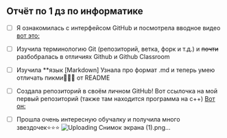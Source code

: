 ## Отчёт по 1 дз по информатике

- [ ] Я ознакомилась с интерфейсом GitHub и посмотрела вводное видео  [вот это:](https://vkvideo.ru/video288422991_456239059)
- [ ] Изучила терминологию Git (репозиторий, ветка, форк и т.д.) и ~~почти~~ разбобралась в отличиях Github и Github Classroom
- [ ] Изучила **язык [Markdown] Узнала про формат .md и теперь умею отличать пикми🥰🎀🌺 от README
- [ ] Создала репозиторий в своём личном GitHub! Вот ссылочка на мой первый репозиторий (также там находится программа на с++)
      [Вот он:](https://github.com/Liliyapush/lilushka)
- [ ] Прошла очень интересную  обучалку и получила много звездочек⭐⭐⭐
      ![Uploading Снимок экрана (1).png…]()

